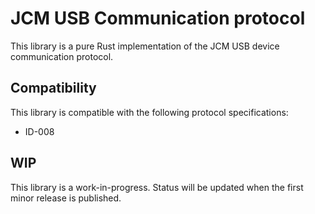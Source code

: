 # JCM USB Communication protocol

This library is a pure Rust implementation of the JCM USB device communication protocol.

## Compatibility

This library is compatible with the following protocol specifications:

- ID-008

## WIP

This library is a work-in-progress. Status will be updated when the first minor release is published.
